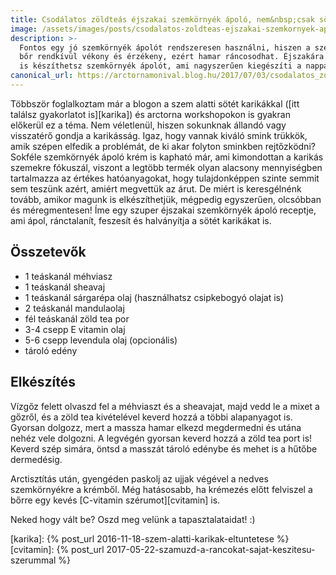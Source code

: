 ```yaml
---
title: Csodálatos zöldteás éjszakai szemkörnyék ápoló, nem&nbsp;csak sötét&nbsp;karikákra
image: /assets/images/posts/csodalatos-zoldteas-ejszakai-szemkornyek-apolo-nem-csak-sotet-karikakra-social.jpg
description: >-
  Fontos egy jó szemkörnyék ápolót rendszeresen használni, hiszen a szemkörnyéki
  bőr rendkívül vékony és érzékeny, ezért hamar ráncosodhat. Éjszakára azonban magad
  is készíthetsz szemkörnyék ápolót, ami nagyszerűen kiegészíti a nappali krémet.
canonical_url: https://arctornamonival.blog.hu/2017/07/03/csodalatos_zoldteas_ejszakai_szemkornyek_apolo_nem_csak_sotet_karikakra
---
```


Többször foglalkoztam már a blogon a szem alatti sötét karikákkal
([itt találsz gyakorlatot is][karika])
és arctorna workshopokon is gyakran előkerül ez a téma. Nem véletlenül, hiszen
sokunknak állandó vagy visszatérő gondja a karikásság. Igaz, hogy vannak kiváló
smink trükkök, amik szépen elfedik a problémát, de ki akar folyton sminkben
rejtőzködni? Sokféle szemkörnyék ápoló krém is kapható már, ami kimondottan a
karikás szemekre fókuszál, viszont a legtöbb termék olyan alacsony mennyiségben
tartalmazza az értékes hatóanyagokat, hogy tulajdonképpen szinte semmit sem
teszünk azért, amiért megvettük az árut. De miért is keresgélnénk tovább, amikor
magunk is elkészíthetjük, mégpedig egyszerűen, olcsóbban és méregmentesen! Íme egy
szuper éjszakai szemkörnyék ápoló receptje, ami ápol, ránctalanít, feszesít és
halványítja a sötét karikákat is.

## Összetevők

*   1 teáskanál méhviasz
*   1 teáskanál sheavaj
*   1 teáskanál sárgarépa olaj (használhatsz csipkebogyó olajat is)
*   2 teáskanál mandulaolaj
*   fél teáskanál zöld tea por
*   3-4 csepp E vitamin olaj
*   5-6 csepp levendula olaj (opcionális)
*   tároló edény

## Elkészítés

Vízgőz felett olvaszd fel a méhviaszt és a sheavajat, majd vedd le a mixet a
gőzről, és a zöld tea kivételével keverd hozzá a többi alapanyagot is. Gyorsan
dolgozz, mert a massza hamar elkezd megdermedni és utána nehéz vele dolgozni. A
legvégén gyorsan keverd hozzá a zöld tea port is! Keverd szép simára, öntsd a
masszát tároló edénybe és mehet is a hűtőbe dermedésig.

Arctisztítás után, gyengéden paskolj az ujjak végével a nedves szemkörnyékre a
krémből. Még hatásosabb, ha krémezés előtt felviszel a bőrre egy kevés
[C-vitamin szérumot][cvitamin] is.

Neked hogy vált be? Oszd meg velünk a tapasztalataidat! :)


[karika]: {% post_url 2016-11-18-szem-alatti-karikak-eltuntetese %}
[cvitamin]: {% post_url 2017-05-22-szamuzd-a-rancokat-sajat-keszitesu-szerummal %}
